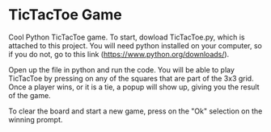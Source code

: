 # TicTacToe Game
Cool Python TicTacToe game.
To start, dowload TicTacToe.py, which is attached to this project. You will need python installed on your computer, so if you do not, go to this link (https://www.python.org/downloads/).

Open up the file in python and run the code. You will be able to play TicTacToe by pressing on any of the squares that are part of the 3x3 grid. Once a player wins, or it is a  tie, a popup will show up, giving you the result of the game.

To clear the board and start a new game, press on the "Ok" selection on the winning prompt.

